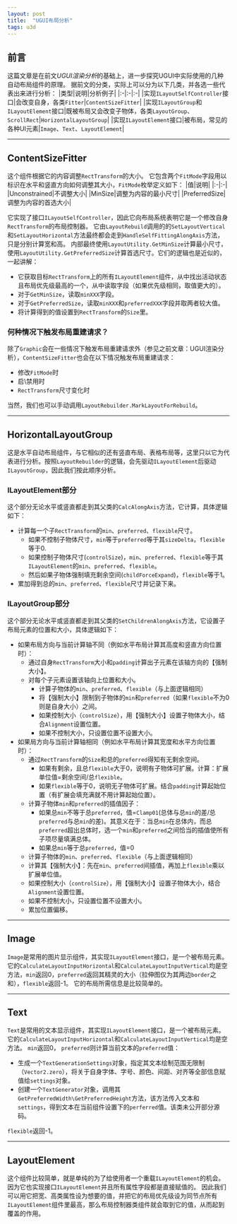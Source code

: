 ```yaml
---
layout: post
title:  "UGUI布局分析"
tags: u3d
---
```

## 前言
这篇文章是在前文*UGUI渲染分析*的基础上，进一步探究UGUI中实际使用的几种自动布局组件的原理。
据前文的分类，实际上可以分为以下几类，并各选一些代表出来进行分析：
|类型|说明|分析例子|
|:-|:-|:-|
|实现`ILayoutSelfController`接口|会改变自身，各类`Fitter`|`ContentSizeFitter`|
|实现`ILayoutGroup`和`ILayoutElement`接口|既被布局又会改变子物体，各类`LayoutGroup`、`ScrollRect`|`HorizontalLayoutGroup`|
|实现`ILayoutElement`接口|被布局，常见的各种UI元素|`Image`、`Text`、`LayoutElement`|
***
<!--more-->
## ContentSizeFitter
这个组件根据它的内容调整`RectTransform`的大小。
它包含两个`FitMode`字段用以标识在水平和竖直方向如何调整其大小，`FitMode`枚举定义如下：
|值|说明|
|:-|:-|
|Unconstrained|不调整大小|
|MinSize|调整为内容的最小尺寸|
|PreferredSize|调整为内容的首选大小|

它实现了接口`ILayoutSelfController`，因此它向布局系统表明它是一个修改自身`RectTransform`的布局控制器。
它由`LayoutRebuild`调用的的`SetLayoutVertical`和`SetLayoutHorizontal`方法最终都会走到`HandleSelfFittingAlongAxis`方法，只是分别计算宽和高。
内部最终使用`LayoutUtility.GetMinSize`计算最小尺寸，使用`LayoutUtility.GetPreferredSize`计算首选尺寸。它们的逻辑也是近似的，一起讲解：
- 它获取目标`RectTransform`上的所有`ILayoutElement`组件，从中找出活动状态且布局优先级最高的一个，从中读取字段（如果优先级相同，取值更大的）。
- 对于`GetMinSize`，读取`minXXX`字段。
- 对于`GetPreferredSize`，读取`minXXX`和`preferredXXX`字段并取两者较大值。
- 将计算得到的值设置到`RectTransform`的`Size`里。
### 何种情况下触发布局重建请求？
除了`Graphic`会在一些情况下触发布局重建请求外（参见之前文章：UGUI渲染分析），`ContentSizeFitter`也会在以下情况触发布局重建请求：
- 修改`FitMode`时
- 启\禁用时
- `RectTransform`尺寸变化时

当然，我们也可以手动调用`LayoutRebuilder.MarkLayoutForRebuild`。
***
## HorizontalLayoutGroup
这是水平自动布局组件，与它相似的还有竖直布局、表格布局等，这里只以它为代表进行分析。按照`LayoutRebuilder`的逻辑，会先驱动`ILayoutElement`后驱动`ILayoutGroup`，因此我们按此顺序分析。
### ILayoutElement部分
这个部分无论水平或竖直都走到其父类的`CalcAlongAxis`方法，它计算，具体逻辑如下：
- 计算每一个子`RectTransform`的`min`、`preferred`、`flexible`尺寸。
    - 如果不控制子物体尺寸，`min`等于`preferred`等于其`sizeDelta`，`flexible`等于0.
    - 如果控制子物体尺寸(`controlSize`)，`min`、`preferred`、`flexible`等于其`ILayoutElement`的`min`、`preferred`、`flexible`。
    - 然后如果子物体强制填充剩余空间(`childForceExpand`)，`flexible`等于1。
- 累加得到总的`min`、`preferred`、`flexible`尺寸并记录下来。
### ILayoutGroup部分
这个部分无论水平或竖直都走到其父类的`SetChildrenAlongAxis`方法，它设置子布局元素的位置和大小，具体逻辑如下：
- 如果布局方向与当前计算轴不同（例如水平布局计算其高度和竖直方向位置时）：
    - 通过自身`RectTransform`大小和`padding`计算出子元素在该轴方向的【强制大小】。
    - 对每个子元素设置该轴向上位置和大小。
        - 计算子物体的`min`、`preferred`、`flexible`（与上面逻辑相同）
        - 将【强制大小】限制到子物体的`min`和`preferred`（如果`flexible`不为0则是自身大小）之间。
        - 如果控制大小（`controlSize`），用【强制大小】设置子物体大小，结合`Alignment`设置位置。
        - 如果不控制大小，只设置位置不设置大小。
- 如果局方向与当前计算轴相同（例如水平布局计算其宽度和水平方向位置时）：
    - 通过`RectTransform`的`Size`和总的`preferred`得知有无剩余空间。
        - 如果有剩余，且总`flexible`大于0，说明有子物体可扩展。计算：扩展单位值=剩余空间/总`flexible`。
        - 如果`flexible`等于0，说明无子物体可扩展。结合`padding`计算起始位置（有扩展会填充满就不用计算起始位置）。
    - 计算子物体`min`和`preferred`的插值因子：
        - 如果总`min`不等于总`preferred`，值=`Clamp01`(总体与总`min`的差/总`preferred`与总`min`的差)。其意义在于：当总`min`在总体内，而总`preferred`超出总体时，选一个`min`和`preferred`之间恰当的插值使所有子项尽量填满总体。
        - 如果总`min`等于总`preferred`，值=0
    - 计算子物体的`min`、`preferred`、`flexible`（与上面逻辑相同）
    - 计算其【强制大小】：先在`min`、`preferred`间插值，再加上`flexible`乘以扩展单位值。
    - 如果控制大小（`controlSize`），用【强制大小】设置子物体大小，结合`Alignment`设置位置。
    - 如果不控制大小，只设置位置不设置大小。
    - 累加位置偏移。

***
## Image
`Image`是常用的图片显示组件，其实现`ILayoutElement`接口，是一个被布局元素。
它的`CalculateLayoutInputHorizontal`和`CalculateLayoutInputVertical`均是空方法，`min`返回0，`preferred`返回其精灵的大小（拉伸图仅为其两边`border`之和），`flexible`返回-1。
它的布局所需信息是比较简单的。
***
## Text
`Text`是常用的文本显示组件，其实现`ILayoutElement`接口，是一个被布局元素。
它的`CalculateLayoutInputHorizontal`和`CalculateLayoutInputVertical`均是空方法。
`min`返回0，
`preferred`则计算当前文本的`preferred`值：
- 生成一个`TextGenerationSettings`对象，指定其文本绘制范围无限制（`Vector2.zero`），将关于自身字体、字号、颜色、间距、对齐等全部信息赋值给`settings`对象。
- 创建一个`TextGenerator`对象，调用其`GetPreferredWidth\GetPreferredHeight`方法，该方法传入文本和`settings`，得到文本在当前组件设置下的`perferred`值。该类未公开部分源码。

`flexible`返回-1。
***
## LayoutElement
这个组件比较简单，就是单纯的为了给使用者一个重载`ILayoutElement`的机会。因为它也实现接口`ILayoutElement`并且所有属性字段都是直接赋值的。
因此我们可以用它把宽、高类属性设为想要的值，并把它的布局优先级设为同节点所有`ILayoutElement`组件里最高，那么布局控制器类组件就会取到它的值，从而起到覆盖的作用。